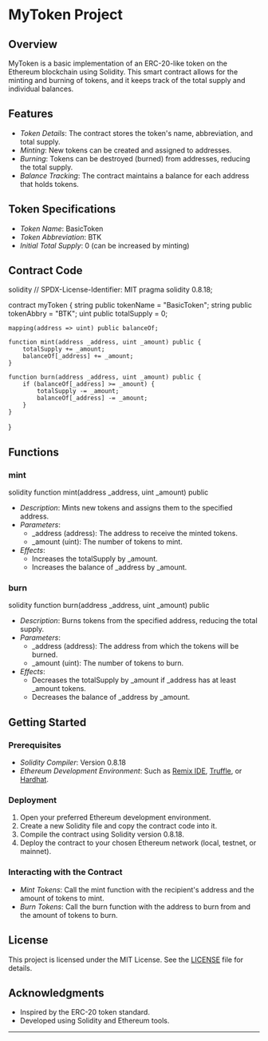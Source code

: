 # MyToken Project

## Overview

MyToken is a basic implementation of an ERC-20-like token on the Ethereum blockchain using Solidity. This smart contract allows for the minting and burning of tokens, and it keeps track of the total supply and individual balances.

## Features

- *Token Details*: The contract stores the token's name, abbreviation, and total supply.
- *Minting*: New tokens can be created and assigned to addresses.
- *Burning*: Tokens can be destroyed (burned) from addresses, reducing the total supply.
- *Balance Tracking*: The contract maintains a balance for each address that holds tokens.

## Token Specifications

- *Token Name*: BasicToken
- *Token Abbreviation*: BTK
- *Initial Total Supply*: 0 (can be increased by minting)

## Contract Code

solidity
// SPDX-License-Identifier: MIT
pragma solidity 0.8.18;

contract myToken {
    string public tokenName = "BasicToken";
    string public tokenAbbry = "BTK";
    uint public totalSupply = 0;

    mapping(address => uint) public balanceOf;

    function mint(address _address, uint _amount) public {
        totalSupply += _amount;
        balanceOf[_address] += _amount;
    }

    function burn(address _address, uint _amount) public {
        if (balanceOf[_address] >= _amount) {
            totalSupply -= _amount;
            balanceOf[_address] -= _amount;
        }
    }
}


## Functions

### mint

solidity
function mint(address _address, uint _amount) public


- *Description*: Mints new tokens and assigns them to the specified address.
- *Parameters*:
  - _address (address): The address to receive the minted tokens.
  - _amount (uint): The number of tokens to mint.
- *Effects*:
  - Increases the totalSupply by _amount.
  - Increases the balance of _address by _amount.

### burn

solidity
function burn(address _address, uint _amount) public


- *Description*: Burns tokens from the specified address, reducing the total supply.
- *Parameters*:
  - _address (address): The address from which the tokens will be burned.
  - _amount (uint): The number of tokens to burn.
- *Effects*:
  - Decreases the totalSupply by _amount if _address has at least _amount tokens.
  - Decreases the balance of _address by _amount.

## Getting Started

### Prerequisites

- *Solidity Compiler*: Version 0.8.18
- *Ethereum Development Environment*: Such as [Remix IDE](https://remix.ethereum.org/), [Truffle](https://www.trufflesuite.com/), or [Hardhat](https://hardhat.org/).

### Deployment

1. Open your preferred Ethereum development environment.
2. Create a new Solidity file and copy the contract code into it.
3. Compile the contract using Solidity version 0.8.18.
4. Deploy the contract to your chosen Ethereum network (local, testnet, or mainnet).

### Interacting with the Contract

- *Mint Tokens*: Call the mint function with the recipient's address and the amount of tokens to mint.
- *Burn Tokens*: Call the burn function with the address to burn from and the amount of tokens to burn.

## License

This project is licensed under the MIT License. See the [LICENSE](LICENSE) file for details.

## Acknowledgments

- Inspired by the ERC-20 token standard.
- Developed using Solidity and Ethereum tools.

---


